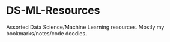 # DS-ML-Resources
Assorted Data Science/Machine Learning resources. Mostly my bookmarks/notes/code doodles.
